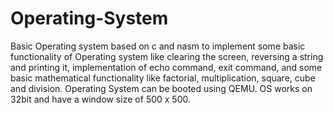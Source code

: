 # Operating-System

Basic Operating system based on c and nasm to implement some basic functionality of Operating system like clearing the screen, reversing a string and printing it, implementation of echo command, exit command, and some basic mathematical functionality like factorial, multiplication, square, cube and division. Operating System can be booted using QEMU. OS works on 32bit and have a window size of 500 x 500.

